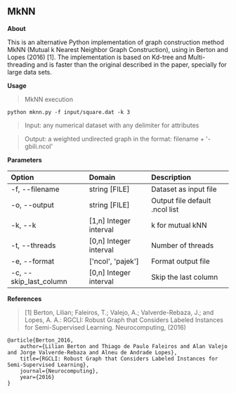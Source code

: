 ## MkNN

**About**

This is an alternative Python implementation of graph construction method MkNN (Mutual k Nearest Neighbor Graph Construction), using in Berton and Lopes (2016) [1]. The implementation is based on Kd-tree and Multi-threading and is faster than the original described in the paper, specially for large data sets.

**Usage**

> MkNN execution

    python mknn.py -f input/square.dat -k 3

> Input: any numerical dataset with any delimiter for attributes

> Output: a weighted undirected graph in the format: filename + '-gbili.ncol'

**Parameters**

| Option					| Domain					| Description															|
|:------------------------- |:------------------------- |:--------------------------------------------------------------------- |
| -f, --filename			| string [FILE]				| Dataset as input file													|
| -o, --output				| string [FILE]				| Output file default .ncol list										|
| -k, --k					| [1,n] Integer interval	| k for mutual kNN														|
| -t, --threads				| [0,n] Integer interval	| Number of  threads													|
| -e, --format				| ['ncol', 'pajek']			| Format output file													|
| -c, --skip_last_column	| [0,n] Integer interval	| Skip the last column													|

**References**

> [1] Berton, Lilian; Faleiros, T.; Valejo, A.; Valverde-Rebaza, J.; and Lopes, A. A.: RGCLI: Robust Graph that Considers Labeled Instances for Semi-Supervised Learning. Neurocomputing, (2016)

~~~~~{.bib}
@article{Berton_2016,
    author={Lilian Berton and Thiago de Paulo Faleiros and Alan Valejo and Jorge Valverde-Rebaza and Alneu de Andrade Lopes},
    title={RGCLI: Robust Graph that Considers Labeled Instances for Semi-Supervised Learning},
	journal={Neurocomputing},
    year={2016}
}
~~~~~
